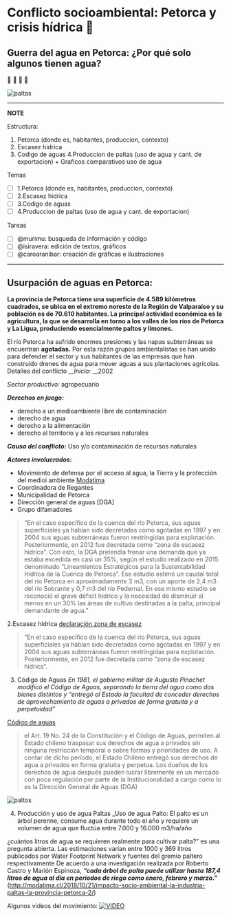# Conflicto socioambiental: Petorca y crisis hídrica :non-potable_water:
## Guerra del agua en Petorca: ¿Por qué solo algunos tienen agua? 
:avocado: :avocado: :avocado: :avocado:

![paltas](https://www.eldesconcierto.cl/wp-content/uploads/2019/08/foto-portada-1024x683.jpg)

---
**NOTE**

Estructura:
1. Petorca (donde es, habitantes, produccion, contexto)
2. Escasez hidrica
3. Codigo de aguas
4.Produccion de paltas (uso de agua y cant. de exportacion) + Graficos comparativos uso de agua 

Temas
- [ ] 1.Petorca (donde es, habitantes, produccion, contexto)
- [ ] 2.Escasez hidrica
- [ ] 3.Codigo de aguas
- [ ] 4.Produccion de paltas (uso de agua y cant. de exportacion)

Tareas
- [ ] @murimu: busqueda de información y código
- [ ] @isiravera: edición de textos, gráficos
- [ ] @caroaranibar: creación de gráficas e ilustraciones 

---


## Usurpación de aguas en Petorca:

__La provincia de Petorca tiene una superficie de 4.589 kilómetros cuadrados, se ubica en el extremo noreste de la Región de Valparaíso y su población es de 70.610 habitantes. La principal actividad económica es la agricultura, la que se desarrolla en torno a los valles de los ríos de Petorca y La Ligua, produciendo esencialmente paltos y limones.__

El río Petorca ha sufrido enormes presiones y las napas subterráneas se encuentran __agotadas.__ Por esta razón grupos ambientalistas se han unido para defender el sector y sus habitantes de las empresas que han construido drenes de agua para mover aguas a sus plantaciones agrícolas.
Detalles del conflicto
__*Inicio:* __2002

*Sector productivo:* agropecuario

__*Derechos en juego:*__
  - derecho a un medioambiente libre de contaminación
  - derecho de agua
  - derecho a la alimentación 
  - derecho al territorio y a los recursos naturales

__*Causa del conflicto:*__ Uso y/o contaminación de recursos naturales

__*Actores involucrados:*__
  - Movimiento de defensa por el acceso al agua, la Tierra y la protección del medioi ambiente [Modatima](http://modatima.cl/)
  - Coordinadora de Regantes
  - Municipalidad de Petorca
  - Dirección general de aguas [DGA]
  - Grupo difamadores


>“En el caso específico de la cuenca del río Petorca, sus aguas superficiales ya habían sido decretadas como agotadas en 1997 y en 2004 sus aguas subterráneas fueron restringidas para explotación. Posteriormente, en 2012 fue decretada como “zona de escasez hídrica”. Con esto, la DGA pretendía frenar una demanda que ya estaba excedida en casi un 35%, según el estudio realizado en 2015 denominado “Lineamientos Estratégicos para la Sustentabilidad Hídrica de la Cuenca de Petorca”. Ese estudio estimó un caudal total del río Petorca en aproximadamente 3 m3, con un aporte de 2,4 m3 del río Sobrante y 0,7 m3 del río Pedernal. En ese mismo estudio se reconoció el grave déficit hídrico y la necesidad de disminuir al menos en un 30% las áreas de cultivo destinadas a la palta, principal demandante de agua.”

2.Escasez hídrica 
[declaración zona de escasez](https://dga.mop.gob.cl/administracionrecursoshidricos/decretosZonasEscasez/Documents/DTR_81_2020_%20MOP.pdf)

>“En el caso específico de la cuenca del río Petorca, sus aguas superficiales ya habían sido decretadas como agotadas en 1997 y en 2004 sus aguas subterráneas fueron restringidas para explotación. Posteriormente, en 2012 fue decretada como “zona de escasez hídrica”. 

3. Código de Aguas
*En 1981, el gobierno militar de Augusto Pinochet modificó el Código de Aguas, separando la tierra del agua como dos bienes distintos y “entregó al Estado la facultad de conceder derechos de aprovechamiento de aguas a privados de forma gratuita y a perpetuidad”*

[Código de aguas](https://www.bcn.cl/leychile/navegar?idNorma=5605)
>el Art. 19 No. 24 de la Constitución y el Código de Aguas, permiten al Estado chileno traspasar sus derechos de agua a privados sin ninguna restricción temporal o sobre formas y prioridades de uso. A contar de dicho período, el Estado Chileno entregó sus derechos de agua a privados en forma gratuita y perpetua. Los dueños de los derechos de agua después pueden lucrar libremente en un mercado  con poca regulación por parte de la Institucionalidad a cargo como lo es la Dirección General de Aguas (DGA)

![paltos](https://static.dw.com/image/17281213_303.jpg)

4. Producción y uso de agua Paltas
_Uso de agua Palto:
El palto es un árbol perenne, consume agua durante todo el año y requiere un volumen de agua que fluctúa entre 7.000 y 16.000 m3/ha/año

¿cuántos litros de agua se requieren realmente para cultivar palta?” es una pregunta abierta. Las estimaciones varían entre 1000 y 369 litros publicados por Water Footprint Network y fuentes del gremio paltero respectivamente
De acuerdo a una investigación realizada por Roberto Castro y Marión Espinoza, __*“cada árbol de palta puede utilizar hasta 187,4 litros de agua al día en periodos de riego como enero, febrero y marzo."*__
(http://modatima.cl/2018/10/21/impacto-socio-ambiental-la-industria-paltas-la-provincia-petorca-2/)


Algunos videos del movimiento:
[![VIDEO](http://img.youtube.com/vi/yIi-KfktVCE/0.jpg)](http://www.youtube.com/watch?v=yIi-KfktVCE)


